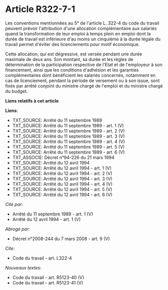 # Article R322-7-1

Les conventions mentionnées au 5° de l'article L. 322-4 du code du travail peuvent prévoir l'attribution d'une allocation
complémentaire aux salariés quand la transformation de leur emploi à temps plein en emploi dont la durée de travail est
inférieure d'au moins un cinquième à la durée légale du travail permet d'éviter des licenciements pour motif économique.

Cette allocation, qui est dégressive, est versée pendant une durée maximale de deux ans. Son montant, sa durée et les règles
de détermination de la participation respective de l'Etat et de l'employeur à son financement, ainsi que les conditions
d'adhésion et les garanties complémentaires dont bénéficient les salariés concernés, notamment en cas de licenciement,
pendant la période de versement ou à son issue, sont fixés par arrêté conjoint du ministre chargé de l'emploi et du ministre
chargé du budget.

**Liens relatifs à cet article**

**Liens**:

  - TXT_SOURCE: Arrêté du 11 septembre 1989
  - TXT_SOURCE: Arrêté du 11 septembre 1989 - art. 1 (V)
  - TXT_SOURCE: Arrêté du 11 septembre 1989 - art. 2 (V)
  - TXT_SOURCE: Arrêté du 11 septembre 1989 - art. 3 (V)
  - TXT_SOURCE: Arrêté du 11 septembre 1989 - art. 4 (V)
  - TXT_SOURCE: Arrêté du 11 septembre 1989 - art. 5 (V)
  - TXT_SOURCE: Arrêté du 11 septembre 1989 - art. 6 (V)
  - TXT_ASSOCIE: Décret n°94-226 du 21 mars 1994
  - TXT_SOURCE: Arrêté du 12 avril 1994
  - TXT_SOURCE: Arrêté du 12 avril 1994 - art. 1 (V)
  - TXT_SOURCE: Arrêté du 12 avril 1994 - art. 2 (V)
  - TXT_SOURCE: Arrêté du 12 avril 1994 - art. 3 (V)
  - TXT_SOURCE: Arrêté du 12 avril 1994 - art. 4 (V)
  - TXT_SOURCE: Arrêté du 12 avril 1994 - art. 5 (V)
  - TXT_SOURCE: Arrêté du 12 avril 1994 - art. 6 (V)

_Cité par_:

  - Arrêté du 11 septembre 1989 - art. 1 (V)
  - Arrêté du 12 avril 1994 - art. 1 (V)

_Abrogé par_:

  - Décret n°2008-244 du 7 mars 2008 - art. 9 (V)

_Cite_:

  - Code du travail - art. L322-4

_Nouveaux textes_:

  - Code du travail - art. R5123-40 (V)
  - Code du travail - art. R5123-41 (V)
